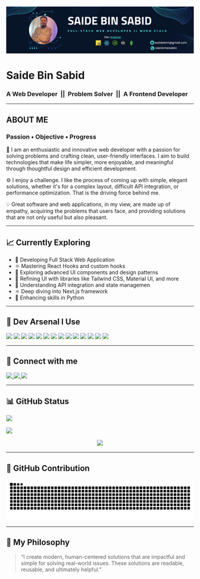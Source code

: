 ![Banner](https://github.com/saidebinsabid/saidebinsabid/blob/main/Black%20and%20Yellow%20Web%20Developer%20LinkedIn%20Banner.png)

# Saide Bin Sabid

### A Web Developer &nbsp;||&nbsp; Problem Solver &nbsp;||&nbsp; A Frontend Developer

---

## **ABOUT ME**  
### Passion • Objective • Progress

📌 I am an enthusiastic and innovative web developer with a passion for solving problems and crafting clean, user-friendly interfaces. I aim to build technologies that make life simpler, more enjoyable, and meaningful through thoughtful design and efficient development.

⚙️ I enjoy a challenge. I like the process of coming up with simple, elegant solutions, whether it's for a complex layout, difficult API integration, or performance optimization. That is the driving force behind me.

💡 Great software and web applications, in my view, are made up of empathy, acquiring the problems that users face, and providing solutions that are not only useful but also pleasant.

---

## 📈 **Currently Exploring**
- 🔧 Developing Full Stack Web Application
- ⚛️ Mastering React Hooks and custom hooks
- 🧩 Exploring advanced UI components and design patterns
- 🎨 Refining UI with libraries like Tailwind CSS, Material UI, and more
- 🔄 Understanding API integration and state managemen
- ⚛️ Deep diving into Next.js framework
- 🐍 Enhancing skills in Python
---

## 🚀 **Dev Arsenal I Use**
<p align="left">
  <p align="left">
  <img src="https://img.shields.io/badge/HTML5-E34F26?logo=html5&logoColor=white" />
  <img src="https://img.shields.io/badge/CSS3-1572B6?logo=css3&logoColor=white" />
  <img src="https://img.shields.io/badge/Tailwind_CSS-38B2AC?logo=tailwind-css&logoColor=white" />
  <img src="https://img.shields.io/badge/Bootstrap-7952B3?logo=bootstrap&logoColor=white" />
  <img src="https://img.shields.io/badge/JavaScript-F7DF1E?logo=javascript&logoColor=black" />
  <img src="https://img.shields.io/badge/React-61DAFB?logo=react&logoColor=black" />
<!--   <img src="https://img.shields.io/badge/TypeScript-3178C6?logo=typescript&logoColor=white" / > -->
  <img src="https://img.shields.io/badge/Node.js-339933?logo=node.js&logoColor=white" />
  <img src="https://img.shields.io/badge/Express.js-000000?logo=express&logoColor=white" />
  <img src="https://img.shields.io/badge/MongoDB-47A248?logo=mongodb&logoColor=white" />
  <img src="https://img.shields.io/badge/Figma-F24E1E?logo=figma&logoColor=white" />
  <img src="https://img.shields.io/badge/GitHub-181717?logo=github&logoColor=white" />
  <img src="https://img.shields.io/badge/Firebase-FFCA28?logo=firebase&logoColor=black" />
  <img src="https://img.shields.io/badge/Python-3776AB?logo=python&logoColor=white" />
  <img src="https://img.shields.io/badge/Vercel-000000?logo=vercel&logoColor=white" />
</p>
</p>

---

## 🔗 **Connect with me**
<p align="left">
  <a href="https://www.facebook.com/saidebinsabid">
    <img src="https://img.shields.io/badge/Facebook-1877F2?logo=facebook&logoColor=white" />
  </a>
  <a href="https://www.linkedin.com/in/saide-bin-sabid-85238828b/">
    <img src="https://img.shields.io/badge/LinkedIn-0A66C2?logo=linkedin&logoColor=white" />
  </a>
  <a href="https://wa.me/qr/ND2RNHD2OBZ6C1">
    <img src="https://img.shields.io/badge/WhatsApp-25D366?logo=whatsapp&logoColor=white" />
  </a>
</p>

---

## 📊 **GitHub Status**
<p>
  <img src="https://github-readme-stats.vercel.app/api?username=saidebinsabid&show_icons=true&theme=dark" />
</p>
<p>
  <img src="https://github-readme-stats.vercel.app/api/top-langs/?username=saidebinsabid&layout=compact&theme=dark" />
</p>
<p align="center">
  <img src="https://github-readme-activity-graph.vercel.app/graph?username=saidebinsabid&theme=github-dark&area=true&hide_border=false&custom_title=Monthly%20GitHub%20Contributions" />
</p>

---

## 🐍 GitHub Contribution

<p align="center">
  <img src="https://raw.githubusercontent.com/saidebinsabid/saidebinsabid/output/github-contribution-grid-snake.svg" alt="Dark mode snake eating contributions" />
</p>

---

## 🧠 **My Philosophy**

> “I create modern, human-centered solutions that are impactful and simple for solving real-world issues. These solutions are readable, reusable, and ultimately helpful.”
